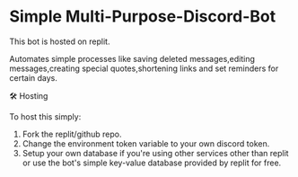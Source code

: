 # Simple Multi-Purpose-Discord-Bot

This bot is hosted on replit.

Automates simple processes like saving deleted messages,editing messages,creating special quotes,shortening links and set reminders for certain days. 

🛠️ Hosting

To host this simply: 
1) Fork the replit/github repo. 
2) Change the environment token variable to your own discord token.
3) Setup your own database if you're using other services other than replit or use the bot's simple key-value database provided by replit for free.
